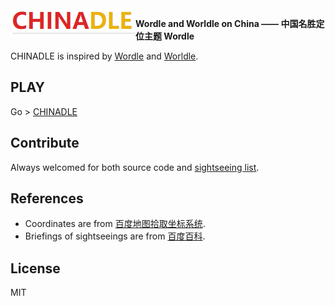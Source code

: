 <img align="left" src="chinadle.png">

**Wordle and Worldle on China —— 中国名胜定位主题 Wordle**

CHINADLE is inspired by [Wordle](https://www.powerlanguage.co.uk/wordle/) and [Worldle](https://worldle.teuteuf.fr/). 

## PLAY

Go > [CHINADLE](https://zxuuu.tech/chinadle)

## Contribute

Always welcomed for both source code and [sightseeing list](https://github.com/z0gSh1u/chinadle/blob/master/src/materials/sights.ts).

## References

- Coordinates are from [百度地图拾取坐标系统](https://api.map.baidu.com/lbsapi/getpoint/index.html).
- Briefings of sightseeings are from [百度百科](https://baike.baidu.com/).

## License

MIT